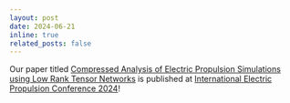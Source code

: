 ```yaml
---
layout: post
date: 2024-06-21
inline: true
related_posts: false
---
```



Our paper titled [Compressed Analysis of Electric Propulsion Simulations using Low Rank Tensor Networks](/assets/pdf/iepc_paper.pdf) is published at [International Electric Propulsion Conference 2024](https://www.iepc2024.com/en/home.html)!